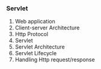 
### Servlet

1. Web application
2. Client-server Architecture
3. Http Protocol
4. Servlet
5. Servlet Architecture
6. Servlet Lifecycle
7. Handling Http request/response
